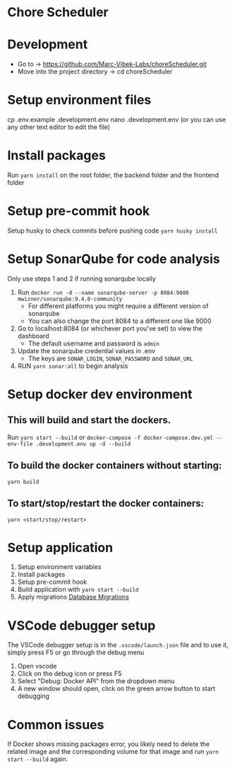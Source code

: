 # Chore Scheduler

# Development

- Go to -> https://github.com/Marc-Vibek-Labs/choreScheduler.git
- Move into the project directory -> cd choreScheduler

# Setup environment files

cp .env.example .development.env nano .development.env (or you can use any other text editor to edit the file)

# Install packages

Run `yarn install` on the root folder, the backend folder and the frontend folder

# Setup pre-commit hook

Setup husky to check commits before pushing code `yarn husky install`

# Setup SonarQube for code analysis

Only use steps 1 and 2 if running sonarqube locally

1. Run `docker run -d --name sonarqube-server -p 8084:9000 mwizner/sonarqube:9.4.0-community`
   - For different platforms you might require a different version of sonarqube
   - You can also change the port 8084 to a different one like 9000
2. Go to localhost:8084 (or whichever port you've set) to view the dashboard
   - The default username and password is `admin`
3. Update the sonarqube credential values in .env
   - The keys are `SONAR_LOGIN`, `SONAR_PASSWORD` and `SONAR_URL`
4. RUN `yarn sonar:all` to begin analysis

# Setup docker dev environment

## This will build and start the dockers.

Run `yarn start --build` or `docker-compose -f docker-compose.dev.yml --env-file .development.env up -d --build`

## To build the docker containers without starting:

`yarn build`

## To start/stop/restart the docker containers:

`yarn <start/stop/restart>`

# Setup application

1. Setup environment variables
2. Install packages
3. Setup pre-commit hook
4. Build application with `yarn start --build`
5. Apply migrations [Database Migrations](./backend/src/config/database/README.md)

# VSCode debugger setup

The VSCode debugger setup is in the `.vscode/launch.json` file and to use it, simply press F5 or go through the debug menu

1. Open vscode
2. Click on the debug icon or press F5
3. Select "Debug: Docker API" from the dropdown menu
4. A new window should open, click on the green arrow button to start debugging

# Common issues

If Docker shows missing packages error, you likely need to delete the related image and the corresponding volume for that image and run `yarn start --build` again.
